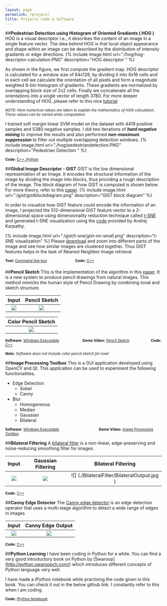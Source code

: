 ```yaml
---
layout: page
permalink: /project/
title: Projects Code & Software
---
```


##**Pedestrian Detection using Histogram of Oriented Gradients ( HOG )**
HOG is a visual descriptor i.e., it describes the content of an image in a single feature vector. 
The idea behind HOG is that local object appearance and shape within an image can be described by 
the distribution of intensity gradients or edge directions.
{% include image.html url="./hog/hog-descriptor-calculation.PNG" description="HOG descriptor " %}

As shown in the figure, we first compute the gradient map.
HOG descriptor is calculated for a window size of 64x128, by dividing 
it into 8x16 cells and in each cell we calculate the orientation of all
pixels and form a magnitude weighted 9-bin histogram of gradients. These gradients are
normalized by overlapping block size of 2x2 cells. Finally we
concatenate all the orientations into a single vector of length 3780.
For more deeper understanding of HOG, please refer to this nice
[tutorial](http://mccormickml.com/2013/05/09/hog-person-detector-tutorial/)

<sup>_NOTE: Here numerical values are taken to explain the mathematics of
HOG calculation. These values can be varied while computation_ </sup>

I trained soft margin linear SVM model on the dataset with 4419 positive samples and 5380
negative samples. I did two iterations of **_hard negative mining_** to improve
the results and also performed **_non-maximum suppression_** to filter out multiple overlapping
detection windows.
{% include image.html url="./hog/pedestriandetection.PNG" description="Pedestrian Detection " %}

<sup>**Code:** [C++, Python](https://github.com/nrupatunga/Pedestrain-Detection-using-Histogram-of-Oriented-Gradients)</sup>
<br> 

##**Global Image Descriptor - GIST**
GIST is the low dimensional representation of an Image. It encodes the
structural information of the image by dividing the image into blocks,
thus providing a rough description of the image.
The block diagram of how GIST is computed is shown below. 
For more theory, refer to this [paper](http://people.csail.mit.edu/torralba/code/spatialenvelope/). 
{% include image.html url="./gist/gistblockdiagram.png" description="GIST block diagram" %}

In order to visualize how GIST feature could encode the information of an
image, I projected the 512-dimensional GIST feature vector to a
2-dimensional space using dimensionality reduction technique called
[t-SNE](https://lvdmaaten.github.io/tsne/) and generated t-SNE
visualization using the [code](http://cs.stanford.edu/people/karpathy/cnnembed/) provided by Andrej Karpathy.

{% include image.html url="./gist/t-sne/gist-nn-small.png" description="t-SNE visualization" %}
Please [download](./gist/t-sne/gist-nn-large.png) and zoom into different parts of the image and see how similar images are clustered together.
Thus GIST features helps in the task of Nearest Neighbor Image retrieval

<sup>**Tool:** [Command line tool](https://github.com/nrupatunga/GIST-global-Image-Descripor)</sup>
&nbsp; &nbsp; &nbsp; &nbsp;
&nbsp; &nbsp; &nbsp; &nbsp;
&nbsp; &nbsp; &nbsp; 
<sup>**Code:** [C++](https://github.com/nrupatunga/GIST-global-Image-Descripor)</sup>
<br> 

##**Pencil Sketch**
This is the implementation of the algorithm in this [paper](http://www.cse.cuhk.edu.hk/~leojia/projects/pencilsketch/npar12_pencil.pdf). 
It is a new system to produce pencil drawings from natural images. 
This method mimicks the human style of Pencil Drawing by combining tonal
and sketch structure.

Input           |  Pencil Sketch
:-------------------------:|:-------------------------:|
![](./Pencil/In-1.jpg)  | ![](./Pencil/outputgraysketch.png)

 Color Pencil Sketch |
:-------------------------:|
![](./Pencil/outputcolorsketch.png)  |

<sup>**Software:**  [Windows Executable](https://github.com/nrupatunga/Pencil-Sketch/releases) 
&nbsp; &nbsp; &nbsp; &nbsp;
&nbsp; &nbsp; &nbsp; &nbsp;
&nbsp; &nbsp; &nbsp; 
**Demo Video:**  [Pencil Sketch](https://nrupatunga-gmail.tinytake.com/sf/NzQwOTk5XzM0MTEzOTM)
&nbsp; &nbsp; &nbsp; &nbsp;
&nbsp; &nbsp; &nbsp; &nbsp;
&nbsp; &nbsp; 
**Code:** [C++](https://github.com/nrupatunga/Color-Pencil-Sketch)</sup>
<br> 

<sup>_**Note:**_ _Software does not include color pencil sketch for now!_

##**Image Processing Toolbox**
This is a GUI application developed using OpenCV and Qt. This
application can be used to experiment the following functionalities.

* Edge Detection
	- Sobel
	- Canny
* Blur
	- Homogeneous
	- Median
	- Gaussian
	- Bilateral

<sup>**Software:**  [Windows Executable](https://github.com/nrupatunga/Computer-Vision-Tool) 
&nbsp; &nbsp; &nbsp; &nbsp;
&nbsp; &nbsp; &nbsp; &nbsp;
&nbsp; &nbsp; &nbsp; 
&nbsp; &nbsp; &nbsp; &nbsp;
&nbsp; &nbsp; &nbsp; &nbsp;
**Demo Video:**  [Image Processing Toolbox](https://nrupatunga-gmail.tinytake.com/sf/NzUyNTg4XzM0NDE0OTM)
<br> 

##**Bilateral Filtering**
A [bilateral filter](http://people.csail.mit.edu/sparis/bf_course/) is a non-linear, edge-preserving and noise-reducing smoothing filter for images. 

Input           |  Gaussian Filtering | Bilateral Filtering
:-------------------------:|:-------------------------:|:----------------------:|
![](./BilateralFilter/Input.jpg)  | ![](./BilateralFilter/GaussOutput.jpg) | ![] (./BilateralFilter/BilateralOutput.jpg )
<sup>**Code:** [C++](https://github.com/nrupatunga/Bilateral-Filter)<br></sup>

##**Canny Edge Detector**
The [Canny edge detector](http://docs.opencv.org/3.1.0/da/d22/tutorial_py_canny.html#gsc.tab=0) is an edge detection 
operator that uses a multi-stage algorithm to detect a wide range of edges in images

Input           |  Canny Edge Output 
:-------------------------:|:-------------------------:|
![](./Canny/flower.jpg)  | ![](./Canny/cannyedge.jpg)
<sup>**Code:** [C++](https://github.com/nrupatunga/Canny-Edge-Detector)</sup>
<br>

##**Python Learning**
I have been coding in Python for a while. You can find a very good
introductory book on Python by [Swaroop] (http://python.swaroopch.com/)  which introduces different concepts of
Python language very well. 

I have made a IPython notebook while practising the code given in this book. You
can check it out in the below github link. I constantly refer to this
when I am coding. 

<sup>**Code:** [IPython Notebook](https://github.com/nrupatunga/Learning-Python)</sup>
